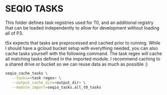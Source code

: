 # SEQIO TASKS

This folder defines task registries used for T0, and an additional registry that can be loaded independently to allow for development without loading all of P3.

t5x expects that tasks are preprocessed and cached prior to running. While I should have a gcloud bucket setup with everything needed, you can also cache tasks yourself with the following command. The task regex will cache all matching tasks defined in the imported module. I recommend caching to a shared drive or bucket so we can reuse data as much as possible :)

```bash
seqio_cache_tasks \
   --tasks=<task regex> \
   --output_cache_dir=<output_dir> \
   --module_import=seqio_tasks.all_t0_tasks
```